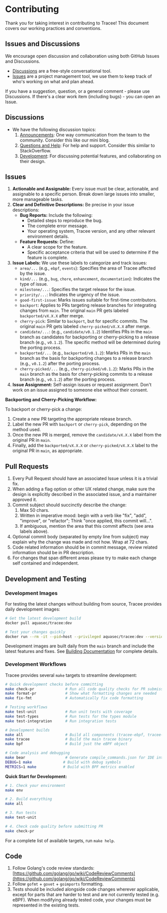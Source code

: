# Contributing

Thank you for taking interest in contributing to Tracee! This document covers our working practices and conventions.

## Issues and Discussions

We encourage open discussion and collaboration using both GitHub Issues and Discussions.  

- [Discussions](https://github.com/aquasecurity/tracee/discussions) are a free-style conversational tool.
- [Issues](https://github.com/aquasecurity/tracee/issues) are a project management tool, we use them to keep track of who's working on what and plan ahead.

If you have a suggestion, question, or a general comment - please use Discussions. If there's a clear work item (including bugs) - you can open an Issue.

## Discussions

- We have the following discussion topics:
    1. [Announcements](https://github.com/aquasecurity/tracee/discussions/categories/announcements): One way communication from the team to the community. Consider this like our mini blog.
    1. [Questions and Help](https://github.com/aquasecurity/tracee/discussions/categories/questions-and-help): For help and support. Consider this similar to StackOverflow.
    1. [Development](https://github.com/aquasecurity/tracee/discussions/categories/development): For discussing potential features, and collaborating on their design.

## Issues

1. **Actionable and Assignable:** Every issue must be clear, actionable, and assignable to a specific person.  Break down large issues into smaller, more manageable tasks.
2. **Clear and Definitive Descriptions:** Be precise in your issue descriptions:
    - **Bug Reports:** Include the following:
        - Detailed steps to reproduce the bug.
        - The complete error message.
        - Your operating system, Tracee version, and any other relevant environment details.
    - **Feature Requests:** Define:
        - A clear scope for the feature.
        - Specific acceptance criteria that will be used to determine if the feature is complete.
3. **Issue Labels:** We use these labels to categorize and track issues:
    - `area/...` (e.g., `ebpf`, `events`): Specifies the area of Tracee affected by the issue.
    - `kind/...` (e.g., `bug`, `chore`, `enhancement`, `documentation`): Indicates the type of issue.
    - `milestone/...`: Specifies the target release for the issue.
    - `priority/...`:  Indicates the urgency of the issue.
    - `good-first-issue`:  Marks issues suitable for first-time contributors.
    - `backport`: Applies to PRs targeting release branches for integrating changes from `main`. The original `main` PR gets labeled `backported/vX.X.X` after merge.
    - `cherry-pick`: Similar to `backport`, but for specific commits. The original `main` PR gets labeled `cherry-picked/vX.X.X` after merge.
    - `candidate/...`: (e.g., `candidate/v0.1.2`)  Identifies PRs in the `main` branch as candidates for backporting or cherry-picking to a release branch (e.g., `v0.1.2`). The specific method will be determined during the porting process.
    - `backported/...` (e.g., `backported/v0.1.2`): Marks PRs in the `main` branch as the basis for backporting changes to a release branch (e.g., `v0.1.2`) after the porting process.
    - `cherry-picked/...` (e.g., `cherry-picked/v0.1.2`): Marks PRs in the `main` branch as the basis for cherry-picking commits to a release branch (e.g., `v0.1.2`) after the porting process.
4. **Issue Assignment:** Self-assign issues or request assignment. Don't work on an issue assigned to someone else without their consent.

**Backporting and Cherry-Picking Workflow:**

To backport or cherry-pick a change:

1. Create a new PR targeting the appropriate release branch.
2. Label the new PR with `backport` or `cherry-pick`, depending on the method used.
3. Once the new PR is merged, remove the `candidate/vX.X.X` label from the original PR in `main`.
4. Finally, add the `backported/vX.X.X` or `cherry-picked/vX.X.X` label to the original PR in `main`, as appropriate.

## Pull Requests

1. Every Pull Request should have an associated Issue unless it is a trivial fix.
2. When adding a flag option or other UX related change, make sure the design is explicitly described in the associated issue, and a maintainer approved it.
3. Commit subject should succinctly describe the change:
    1. Max 50 chars.
    2. Written in imperative mood: begin with a verb like "fix", "add", "improve", or "refactor"; Think "once applied, this commit will...".
    3. If ambiguous, mention the area that this commit affects (see area labels above).
4. Optional commit body (separated by empty line from subject) may explain why the change was made and not how. Wrap at 72 chars.
5. Code related information should be in commit message, review related information should be in PR description.
6. For changes that span different areas please try to make each change self contained and independent.

## Development and Testing

### Development Images

For testing the latest changes without building from source, Tracee provides daily development images:

```bash
# Get the latest development build
docker pull aquasec/tracee:dev

# Test your changes quickly
docker run --rm -it --pid=host --privileged aquasec/tracee:dev --version
```

Development images are built daily from the `main` branch and include the latest features and fixes. See [Building Documentation](building/building.md#development-images) for complete details.

### Development Workflows

Tracee provides several `make` targets to streamline development:

```bash
# Quick development checks before committing
make check-pr              # Run all code quality checks for PR submission
make format-pr             # Show what formatting changes are needed
make fix-fmt               # Automatically fix code formatting

# Testing workflows
make test-unit             # Run unit tests with coverage
make test-types            # Run tests for the types module
make test-integration      # Run integration tests

# Development builds
make all                   # Build all components (tracee-ebpf, tracee-rules, signatures)
make tracee                # Build the main tracee binary
make bpf                   # Build just the eBPF object

# Code analysis and debugging
make bear                  # Generate compile_commands.json for IDE integration
DEBUG=1 make              # Build with debug symbols
METRICS=1 make            # Build with BPF metrics enabled
```

**Quick Start for Development:**
```bash
# 1. Check your environment
make env

# 2. Build everything
make all

# 3. Run tests
make test-unit

# 4. Check code quality before submitting PR
make check-pr
```

For a complete list of available targets, run `make help`.

## Code

1. Follow Golang's code review standards: [https://github.com/golang/go/wiki/CodeReviewComments](https://github.com/golang/go/wiki/CodeReviewComments)
2. Follow `gofmt` + `govet` + `goimports` formatting.
3. Tests should be included alongside code changes wherever applicable, except for parts that are harder to test and are not currently tested (e.g. eBPF). When modifying already tested code, your changes must be represented in the existing tests.
